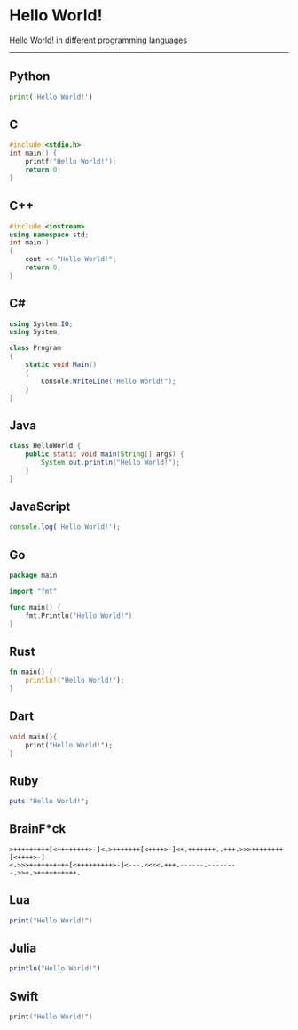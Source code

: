 # Hello World!
Hello World! in different programming languages

***
## Python
```python
print('Hello World!') 
```
## C
```c
#include <stdio.h>
int main() {
    printf("Hello World!");
    return 0;
}
```
## C++
```c++
#include <iostream>
using namespace std;
int main()
{
    cout << "Hello World!";
    return 0;
}
```
## C#
```c#
using System.IO;
using System;

class Program
{
    static void Main()
    {
        Console.WriteLine("Hello World!");
    }
}
```
## Java
```java
class HelloWorld {
    public static void main(String[] args) {
        System.out.println("Hello World!");
    }
} 
```
## JavaScript
```javascript
console.log('Hello World!');
```
## Go
```go
package main

import "fmt"

func main() {
	fmt.Println("Hello World!")
}
```
## Rust
```rust
fn main() {
    println!("Hello World!");
}
```
## Dart
```dart
void main(){
    print("Hello World!");
}
```
## Ruby
```ruby
puts "Hello World!";
```
## BrainF*ck
```brainfuck
>+++++++++[<++++++++>-]<.>+++++++[<++++>-]<+.+++++++..+++.>>>++++++++[<++++>-]
<.>>>++++++++++[<+++++++++>-]<---.<<<<.+++.------.--------.>>+.>++++++++++.
```
## Lua
```lua
print("Hello World!")
```
## Julia
```julia
println("Hello World!")
```
## Swift
```swift
print("Hello World!")
```

